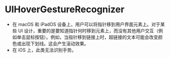 

# UIHoverGestureRecognizer

* 在 macOS 和 iPadOS 设备上，用户可以将指针移到用户界面元素上。对于某些 UI 设计，重要的是要知道指针何时移到元素上，而没有其他用户交互（例如单击鼠标按钮）。例如，当指针移到链接上时，超链接的文本可能会改变颜色或出现下划线。这会产生滚动效果。
* 在 iOS 上，此类无法识别手势。